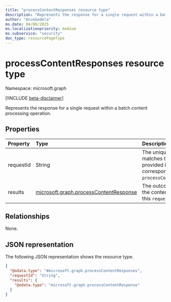 ```yaml
---
title: "processContentResponses resource type"
description: "Represents the response for a single request within a batch content processing operation."
author: "ArunGedela"
ms.date: 04/08/2025
ms.localizationpriority: medium
ms.subservice: "security"
doc_type: resourcePageType
---
```


# processContentResponses resource type

Namespace: microsoft.graph

[!INCLUDE [beta-disclaimer](../../includes/beta-disclaimer.md)]

Represents the response for a single request within a batch content processing operation.

## Properties

|Property|Type|Description|
|:---|:---|:---|
|requestId|String|The unique identifier that matches the `requestId` provided in the corresponding `processContentBatchRequest`.|
|results|[microsoft.graph.processContentResponse](../resources/processcontentresponse.md)|The outcome of processing the content associated with this `requestId`. Required.|

## Relationships

None.

## JSON representation

The following JSON representation shows the resource type.
<!-- {
  "blockType": "resource",
  "@odata.type": "microsoft.graph.processContentResponses"
}
-->
``` json
{
  "@odata.type": "#microsoft.graph.processContentResponses",
  "requestId": "String",
  "results": {
    "@odata.type": "microsoft.graph.processContentResponse"
  }
}
```
